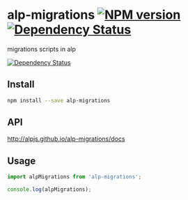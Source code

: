 # alp-migrations [![NPM version][npm-image]][npm-url] [![Dependency Status][daviddm-image]][daviddm-url]

migrations scripts in alp

 [![Dependency Status][daviddm-image]][daviddm-url]


## Install

```sh
npm install --save alp-migrations
```

## API

http://alpjs.github.io/alp-migrations/docs

## Usage

```js
import alpMigrations from 'alp-migrations';

console.log(alpMigrations);
```

[npm-image]: https://img.shields.io/npm/v/alp-migrations.svg?style=flat-square
[npm-url]: https://npmjs.org/package/alp-migrations
[daviddm-image]: https://david-dm.org/alpjs/alp-migrations.svg?theme=shields.io
[daviddm-url]: https://david-dm.org/alpjs/alp-migrations

